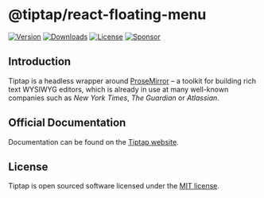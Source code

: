 # @tiptap/react-floating-menu
[![Version](https://img.shields.io/npm/v/@tiptap/react-floating-menu.svg?label=version)](https://www.npmjs.com/package/@tiptap/react-floating-menu)
[![Downloads](https://img.shields.io/npm/dm/@tiptap/react-floating-menu.svg)](https://npmcharts.com/compare/tiptap?minimal=true)
[![License](https://img.shields.io/npm/l/@tiptap/react-floating-menu.svg)](https://www.npmjs.com/package/@tiptap/react-floating-menu)
[![Sponsor](https://img.shields.io/static/v1?label=Sponsor&message=%E2%9D%A4&logo=GitHub)](https://github.com/sponsors/ueberdosis)

## Introduction
Tiptap is a headless wrapper around [ProseMirror](https://ProseMirror.net) – a toolkit for building rich text WYSIWYG editors, which is already in use at many well-known companies such as *New York Times*, *The Guardian* or *Atlassian*.

## Official Documentation
Documentation can be found on the [Tiptap website](https://tiptap.dev).

## License
Tiptap is open sourced software licensed under the [MIT license](https://github.com/ueberdosis/tiptap/blob/main/LICENSE.md).
